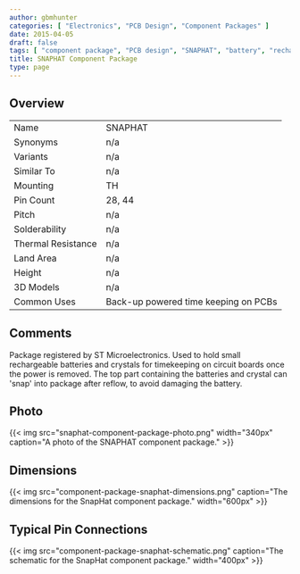 ```yaml
---
author: gbmhunter
categories: [ "Electronics", "PCB Design", "Component Packages" ]
date: 2015-04-05
draft: false
tags: [ "component package", "PCB design", "SNAPHAT", "battery", "rechargeable" ]
title: SNAPHAT Component Package
type: page
---
```



## Overview

<table>
<tbody>
<tr>
<td>Name</td>
<td>SNAPHAT</td>
</tr>
<tr >
<td >Synonyms</td>
<td >n/a</td>
</tr>
<tr >
<td >Variants</td>
<td >n/a</td>
</tr>
<tr >
<td >Similar To</td>
<td >n/a</td>
</tr>
<tr >
<td >Mounting</td>
<td >TH</td>
</tr>
<tr >
<td >Pin Count</td>
<td >28, 44</td>
</tr>
<tr >

<td >Pitch
</td>

<td >n/a
</td>
</tr>
<tr >

<td >Solderability
</td>

<td >n/a
</td>
</tr>
<tr >

<td >Thermal Resistance
</td>

<td >n/a
</td>
</tr>
<tr >

<td >Land Area
</td>

<td >n/a
</td>
</tr>
<tr >

<td >Height
</td>

<td >n/a
</td>
</tr>
<tr >

<td >3D Models
</td>

<td >n/a
</td>
</tr>
<tr >
<td >Common Uses</td>
<td >Back-up powered time keeping on PCBs</td>
</tr>
</tbody>
</table>

## Comments

Package registered by ST Microelectronics. Used to hold small rechargeable batteries and crystals for timekeeping on circuit boards once the power is removed. The top part containing the batteries and crystal can 'snap' into package after reflow, to avoid damaging the battery.

## Photo

{{< img src="snaphat-component-package-photo.png" width="340px" caption="A photo of the SNAPHAT component package."  >}}

## Dimensions

{{< img src="component-package-snaphat-dimensions.png" caption="The dimensions for the SnapHat component package."  width="600px" >}}

## Typical Pin Connections

{{< img src="component-package-snaphat-schematic.png" caption="The schematic for the SnapHat component package."  width="400px" >}}